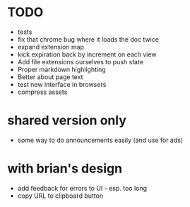 # TODO
* tests
* fix that chrome bug where it loads the doc twice
* expand extension map
* kick expiration back by increment on each view
* Add file extensions ourselves to push state
* Proper markdown highlighting
* Better about page text
* test new interface in browsers
* compress assets


# shared version only
* some way to do announcements easily (and use for ads)


# with brian's design
* add feedback for errors to UI - esp. too long
* copy URL to clipboard button
